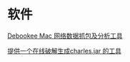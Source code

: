 # 软件
[Debookee Mac 网络数据抓包及分析工具](https://www.zhinin.com/wp-content/themes/2019_v0.1/down.php?id=18402)

[提供一个在线破解生成charles.jar 的工具](https://github.com/8enet/Charles-Crack)
